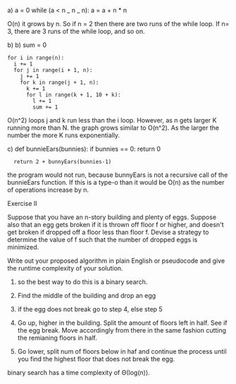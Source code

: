 a) a = 0
while (a < n _ n _ n):
a = a + n \* n

O(n) it grows by n. So if n = 2 then there are two runs of the while loop. If n= 3, there are 3 runs of the while loop, and so on.

b) b) sum = 0

    for i in range(n):
      i += 1
      for j in range(i + 1, n):
        j += 1
        for k in range(j + 1, n):
          k += 1
          for l in range(k + 1, 10 + k):
            l += 1
            sum += 1

O(n^2) loops j and k run less than the i loop. However, as n gets larger K running more than N. the graph grows similar to O(n^2). As the larger the number the more K runs exponentially.

c) def bunnieEars(bunnies):
if bunnies == 0:
return 0

      return 2 + bunnyEars(bunnies-1)

the program would not run, because bunnyEars is not a recursive call of the bunnieEars function. If this is a type-o than it would be O(n) as the number of operations increase by n.

Exercise II

Suppose that you have an n-story building and plenty of eggs. Suppose also that an egg gets broken if it is thrown off floor f or higher, and doesn't get broken if dropped off a floor less than floor f. Devise a strategy to determine the value of f such that the number of dropped eggs is minimized.

Write out your proposed algorithm in plain English or pseudocode and give the runtime complexity of your solution.

1. so the best way to do this is a binary search.

2. Find the middle of the building and drop an egg

3. if the egg does not break go to step 4, else step 5

4. Go up, higher in the building. Split the amount of floors left in half. See if the egg break.
   Move accordingly from there in the same fashion cutting the remianing floors in half.

5. Go lower, split num of floors below in haf and continue the process until you find the highest floor that does not break the egg.

binary search has a time complexity of Θ(log(n)).
